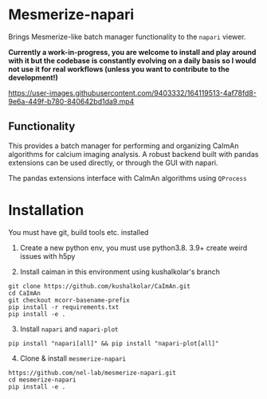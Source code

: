 # Mesmerize-napari

Brings Mesmerize-like batch manager functionality to the `napari` viewer. 

**Currently a work-in-progress, you are welcome to install and play around with it but the codebase is constantly
evolving on a daily basis so I would not use it for real workflows (unless you want to contribute to the development!)**

https://user-images.githubusercontent.com/9403332/164119513-4af78fd8-9e6a-449f-b780-840642bd1da9.mp4

## Functionality

This provides a batch manager for performing and organizing CaImAn algorithms for calcium imaging analysis. A robust 
backend built with pandas extensions can be used directly, or through the GUI with napari.

The pandas extensions interface with CaImAn algorithms using `QProcess`

# Installation
You must have git, build tools etc. installed

1. Create a new python env, you must use python3.8. 3.9+ create weird issues with h5py

2. Install caiman in this environment using kushalkolar's branch

```commandline
git clone https://github.com/kushalkolar/CaImAn.git
cd CaImAn
git checkout mcorr-basename-prefix
pip install -r requirements.txt
pip install -e .
```

3. Install `napari` and `napari-plot`

```commandline
pip install "napari[all]" && pip install "napari-plot[all]"
```

4. Clone & install `mesmerize-napari`

```commandline
https://github.com/nel-lab/mesmerize-napari.git
cd mesmerize-napari
pip install -e .
```
